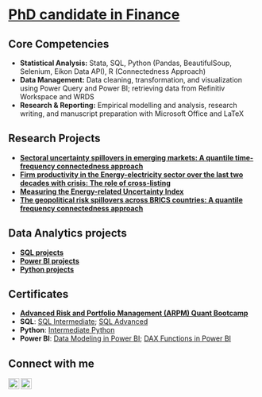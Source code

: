 # <a href="https://sites.google.com/view/tamdang">PhD candidate in Finance</a>

## Core Competencies
- **Statistical Analysis:** Stata, SQL, Python (Pandas, BeautifulSoup, Selenium, Eikon Data API), R (Connectedness 
Approach)								       		
- **Data Management:** Data cleaning, transformation, and visualization using Power Query and Power BI; 
retrieving data from Refinitiv Workspace and WRDS
- **Research & Reporting:** Empirical modelling and analysis, research writing, and manuscript preparation with Microsoft Office 
and LaTeX



## Research Projects
- [**Sectoral uncertainty spillovers in emerging markets: A quantile time-frequency connectedness approach**](https://github.com/tamdang100/research1)
- [
**Firm productivity in the Energy-electricity sector over the last two decades with crisis: The role of cross-listing**](https://github.com/tamdang100/research2)
- [**Measuring the Energy-related Uncertainty Index**](https://github.com/tamdang100/research3)
- [**The geopolitical risk spillovers across BRICS countries: A quantile frequency connectedness approach**](https://github.com/tamdang100/research4)

## Data Analytics projects
- [**SQL projects**](https://github.com/tamdang100/sql_ecom)
- [**Power BI projects**](https://github.com/tamdang100/powerbi/)
- [**Python projects**](https://github.com/tamdang100/python_projects)

## Certificates
- [**Advanced Risk and Portfolio Management (ARPM) Quant Bootcamp**](https://github.com/tamdang100/tamdang100/blob/main/Certificates/Quant_bootcamp.pdf)
- **SQL**: [SQL Intermediate](https://www.hackerrank.com/certificates/9a16bc01cd24?utm_medium=email&utm_source=mail_template_1393&utm_campaign=hrc_skills_certificate); [SQL Advanced](https://www.hackerrank.com/certificates/e599d5b205dc?utm_medium=email&utm_source=mail_template_1393&utm_campaign=hrc_skills_certificate)
- **Python**: [Intermediate Python](https://www.datacamp.com/statement-of-accomplishment/course/89ed77ce4e38ba3fabd07ce1dab9e9b256c02807?raw=1)
- **Power BI**: [Data Modeling in Power BI](https://www.datacamp.com/statement-of-accomplishment/course/c3305f6a12602e565e251bf4ab396049674ae1ae?raw=1); [DAX Functions in Power BI](https://www.datacamp.com/statement-of-accomplishment/course/be6bfe2ff2211300ab60baede5f22ce618b9e18e?raw=1)







<h2> Connect with me</h2>

[<img align="left" alt="JoshMadakor | LinkedIn" width="22px" src="https://cdn.jsdelivr.net/npm/simple-icons@v3/icons/linkedin.svg" />][linkedin]
[<img align="left" alt="JoshMadakor | Instagram" width="22px" src="https://cdn.jsdelivr.net/npm/simple-icons@3.13.0/icons/googlescholar.svg" />][scholar]


[scholar]: https://scholar.google.com/citations?user=THEA4PcAAAAJ&hl=en
[linkedin]: https://www.linkedin.com/in/tam-dang-572724134/

<!--
**joshmadakor1/joshmadakor1** is a ✨ _special_ ✨ repository because its `README.md` (this file) appears on your GitHub profile.

Here are some ideas to get you started:

- 🔭 I’m currently working on ...
- 🌱 I’m currently learning ...
- 👯 I’m looking to collaborate on ...
- 🤔 I’m looking for help with ...
- 💬 Ask me about ...
- 📫 How to reach me: ...
- 😄 Pronouns: ...
- ⚡ Fun fact: ...
-->
